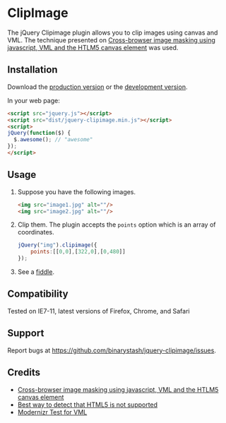 # ClipImage

The jQuery Clipimage plugin allows you to clip images using canvas and VML. The technique presented on [Cross-browser image masking using javascript, VML and the HTLM5 canvas element](http://www.jaypan.com/tutorial/cross-browser-image-masking-using-javascript-vml-and-htlm5-canvas-element) was used.

## Installation

Download the [production version][min] or the [development version][max].

[min]: https://raw.github.com/binarystash01/jquery-jquery-clipimage/master/dist/jquery.jquery-clipimage.min.js
[max]: https://raw.github.com/binarystash01/jquery-jquery-clipimage/master/dist/jquery.jquery-clipimage.js

In your web page:

```html
<script src="jquery.js"></script>
<script src="dist/jquery-clipimage.min.js"></script>
<script>
jQuery(function($) {
  $.awesome(); // "awesome"
});
</script>
```

## Usage

1. Suppose you have the following images.
    ```html
    <img src="image1.jpg" alt=""/>
    <img src="image2.jpg" alt=""/>
    ```

2. Clip them. The plugin accepts the `points` option which is an array of coordinates.
    ``` javascript
    jQuery("img").clipimage({
        points:[[0,0],[322,0],[0,480]] 
    });
    ```
3. See a [fiddle](http://jsfiddle.net/binarystash/vjGzb/light/).

## Compatibility
Tested on IE7-11, latest versions of Firefox, Chrome, and Safari

## Support
Report bugs at https://github.com/binarystash/jquery-clipimage/issues.

## Credits
* [Cross-browser image masking using javascript, VML and the HTLM5 canvas element](http://www.jaypan.com/tutorial/cross-browser-image-masking-using-javascript-vml-and-htlm5-canvas-element)
* [Best way to detect that HTML5 <canvas> is not supported](http://stackoverflow.com/questions/2745432/best-way-to-detect-that-html5-canvas-is-not-supported)
* [Modernizr Test for VML](https://gist.github.com/farmdawgnation/2636061)
